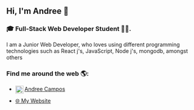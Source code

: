 
## Hi, I'm Andree 👋

### :mortar_board: Full-Stack Web Developer Student :technologist:. 
I am a Junior Web Developer, who loves using different programming  technologies such as React j's, JavaScript, Node j's, mongodb, amongst others

### Find me around the web 🌎:
- <a href="https://www.linkedin.com/in/andree-campos-247900121/"><img align="left" 
 src="https://raw.githubusercontent.com/yushi1007/yushi1007/main/images/linkedin.svg" alt="Andree | LinkedIn" width="21px"/>Andree Campos </a>
 
- <a href="https://andreework.com/">:globe_with_meridians: My Website </a> 
 
                                                   



<!--
**andreecampos/andreecampos** is a ✨ _special_ ✨ repository because its `README.md` (this file) appears on your GitHub profile.

Here are some ideas to get you started:

- 🔭 I’m currently working on ...
- 🌱 I’m currently learning ...
- 👯 I’m looking to collaborate on ...
- 🤔 I’m looking for help with ...
- 💬 Ask me about ...
- 📫 How to reach me: ...
- 😄 Pronouns: ...
- ⚡ Fun fact: ...
- 
-->
